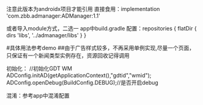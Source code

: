 
注意此版本为androidx项目才能引用
直接食用：implementation 'com.zbb.admanager:ADManager:1.1'

或者导入module方式，二选一
app中build.gradle 配置：repositories {
              flatDir {
                  dirs 'libs', '../admanager/libs'
              }
          }

#具体用法参考demo
##由于广告样式较多，不再采用单例实现,尽量一个页面，只保证有一个新闻类型实例存在，资源回收记得调用

初始化：   //初始化GDT WM
            ADConfig.initAD(getApplicationContext(),"gdtid","wmid");
            ADConfig.openDebug(BuildConfig.DEBUG);//是否开启debug


混淆：参考app中混淆配置
